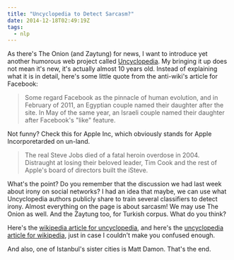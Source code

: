 ```yaml
---
title: "Uncyclopedia to Detect Sarcasm?"
date: 2014-12-18T02:49:19Z
tags:
  - nlp
---
```


As there's The Onion (and Zaytung) for news, I want to introduce yet another humorous web project called [Uncyclopedia](https://en.uncyclopedia.co/). My bringing it up does not mean it's new, it's actually almost 10 years old. Instead of explaining what it is in detail, here's some little quote from the anti-wiki's article for Facebook:

> Some regard Facebook as the pinnacle of human evolution, and in February of 2011, an Egyptian couple named their daughter after the site. In May of the same year, an Israeli couple named their daughter after Facebook's "like" feature.

Not funny? Check this for Apple Inc, which obviously stands for Apple Incorporetarded on un-land.

> The real Steve Jobs died of a fatal heroin overdose in 2004. Distraught at losing their beloved leader, Tim Cook and the rest of Apple's board of directors built the iSteve.

What's the point? Do you remember that the discussion we had last week about irony on social networks? I had an idea that maybe, we can use what Uncyclopedia authors publicly share to train several classifiers to detect irony. Almost everything on the page is about sarcasm! We may use The Onion as well. And the Zaytung too, for Turkish corpus. What do you think?

Here's the [wikipedia article for uncyclopedia](http://en.wikipedia.org/wiki/Uncyclopedia), and here's the [uncyclopedia article for wikipedia](https://en.uncyclopedia.co/wiki/Wikipedia), just in case I couldn't make you confused enough.

And also, one of Istanbul's sister cities is Matt Damon. That's the end.
